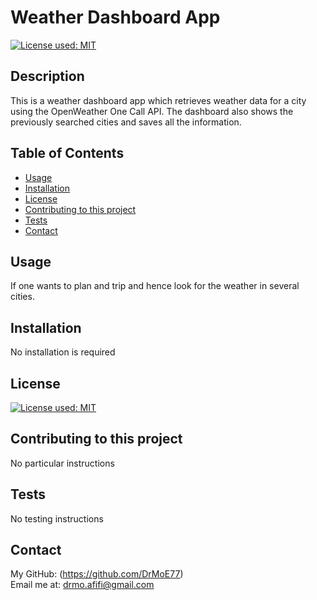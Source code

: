 # Weather Dashboard App
  [![License used: MIT](https://img.shields.io/badge/License-MIT-yellow.svg)](https://opensource.org/licenses/MIT)

  ## Description
  This is a weather dashboard app which retrieves weather data for a city using the OpenWeather One Call API. The dashboard also shows the previously searched cities and saves all the information. 

  ## Table of Contents
  * [Usage](#usage)
  * [Installation](#installation)
  * [License](#license)
  * [Contributing to this project](#contributions)
  * [Tests](#tests)
  * [Contact](#contact)
  
  ## Usage
  If one wants to plan and trip and hence look for the weather in several cities.

  ## Installation 
  No installation is required

  ## License
  [![License used: MIT](https://img.shields.io/badge/License-MIT-yellow.svg)](https://opensource.org/licenses/MIT)

  ## Contributing to this project
  No particular instructions

  ## Tests
  No testing instructions

  ## Contact
  My GitHub: (https://github.com/DrMoE77) <br>
  Email me at: drmo.afifi@gmail.com
